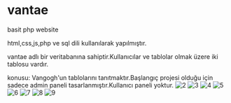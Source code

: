 # vantae
basit php website 

html,css,js,php ve sql dili kullanılarak yapılmıştır.

vantae adlı bir veritabanına sahiptir.Kullanıcılar ve tablolar olmak üzere iki tablosu vardır.

konusu: Vangogh'un tablolarını tanıtmaktır.Başlangıç projesi olduğu için sadece admin paneli tasarlanmıştır.Kullanıcı paneli yoktur.
![2](https://github.com/esraasan/vantae/assets/153515719/ec6a2bf9-4e94-4981-a7ea-7e17485e24a9)
![3](https://github.com/esraasan/vantae/assets/153515719/4335c3fc-dec5-4dbd-9494-2872bcf865bb)
![4](https://github.com/esraasan/vantae/assets/153515719/2da17367-2df5-41d1-ad87-2e1a8c607c78)
![5](https://github.com/esraasan/vantae/assets/153515719/80d413b9-6e17-4c7f-8265-39c4e65251ee)
![6](https://github.com/esraasan/vantae/assets/153515719/e6c985ad-50fa-4676-a5fd-03a1c65f90a6)
![7](https://github.com/esraasan/vantae/assets/153515719/d4b45f54-6d6d-40d2-806d-6cef5b111b92)
![8](https://github.com/esraasan/vantae/assets/153515719/218b0efb-0036-40a8-8f22-99fac27341c4)
![9](https://github.com/esraasan/vantae/assets/153515719/7ac1e9d4-6831-4035-b567-c06199ac0a2d)
